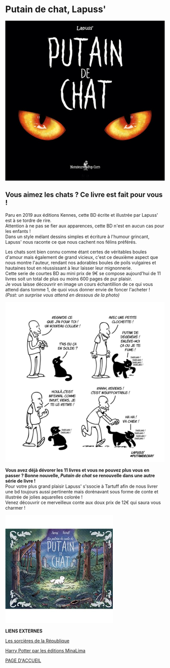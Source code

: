 # Putain de chat, Lapuss'

![image](images/PTNDECHAT1.jpg)

## **Vous aimez les chats ? Ce livre est fait pour vous !**  
Paru en 2019 aux éditions Kennes, cette BD écrite et illustrée par Lapuss' est à se tordre de rire.  
Attention à ne pas se fier aux apparences, cette BD n'est en aucun cas pour les enfants !  
Dans un style mélant dessins simples et écriture à l'humour grincant, Lapuss' nous raconte ce que nous cachent nos félins préférés.

Les chats sont bien connu comme étant certes de véritables boules d'amour mais également de grand vicieux, c'est ce deuxième aspect que nous montre l'auteur, rendant nos adorables boules de poils vulgaires et hautaines tout en réussissant à leur laisser leur mignonnerie.  
Cette serie de courtes BD au mini prix de 9€ se compose aujourd'hui de 11 livres soit un total de plus ou moins 600 pages de   pur plaisir.  
Je vous laisse découvrir en image un cours échantillion de ce qui vous attend dans tomme 1, de quoi vous donner envie de foncer l'acheter !  
*(Psst: un surprise vous attend en dessous de la photo)*  

![image](images/ILLUPTNDECHAT1.jpg)

**Vous avez déjà dévorer les 11 livres et vous ne pouvez plus vous en passer ? Bonne nouvelle, *Putain de chat* se renouvelle dans une autre série de livre !**  
Pour votre plus grand plaisir Lapuss' s'ssocie à Tartuff afin de nous livrer une bd toujours aussi pertinente mais dorénavant sous forme de conte et illustrée de jolies aquarelles colorée !  
Venez découvrir ce merveilleux conte aux doux prix de 12€ qui saura vous charmer !  

![image](images/PTNdeconte.jpg)



**LIENS EXTERNES**

[Les sorcières de la République](livre2.md)

[Harry Potter par les éditions MinaLima](livre3.md)

[PAGE D'ACCUEIL](index.md)
